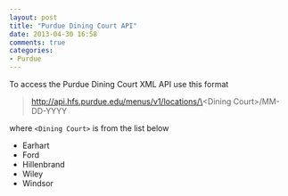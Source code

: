 ```yaml
---
layout: post
title: "Purdue Dining Court API"
date: 2013-04-30 16:58
comments: true
categories:
- Purdue 
---
```

To access the Purdue Dining Court XML API use this format

>http://api.hfs.purdue.edu/menus/v1/locations/\<Dining Court\>/MM-DD-YYYY

where `<Dining Court>` is from the list below

* Earhart
* Ford
* Hillenbrand
* Wiley
* Windsor
